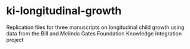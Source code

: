 # ki-longitudinal-growth
Replication files for three manuscripts on longitudinal child growth using data from the Bill and Melinda Gates Foundation Knowledge Integration project
